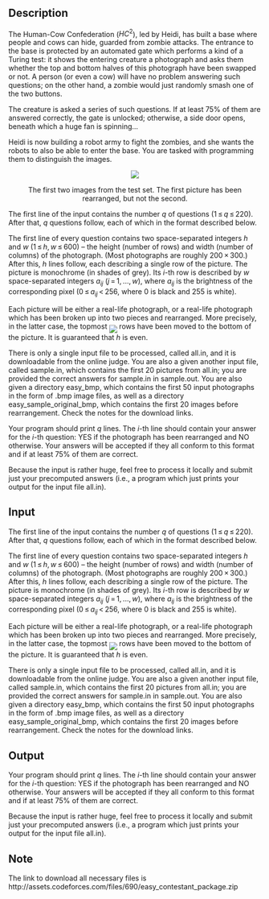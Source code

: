 ## Description

<div><p>The Human-Cow Confederation (<span class="tex-span"><i>HC</i><sup class="upper-index">2</sup></span>), led by Heidi, has built a base where people and cows can hide, guarded from zombie attacks. The entrance to the base is protected by an automated gate which performs a kind of a Turing test: it shows the entering creature a photograph and asks them whether the top and bottom halves of this photograph have been swapped or not. A person (or even a cow) will have no problem answering such questions; on the other hand, a zombie would just randomly smash one of the two buttons.</p><p>The creature is asked a series of such questions. If at least <span class="tex-span">75%</span> of them are answered correctly, the gate is unlocked; otherwise, a side door opens, beneath which a huge fan is spinning...</p><p>Heidi is now building a robot army to fight the zombies, and she wants the robots to also be able to enter the base. You are tasked with programming them to distinguish the images.</p><center> <img class="tex-graphics" src="file://c60VQfIA.png" style="max-width: 100.0%;max-height: 100.0%;"><p><span class="tex-font-size-small">The first two images from the test set. The first picture has been rearranged, but not the second.</span> </p></center></div><div class="input-specification"><p>The first line of the input contains the number <span class="tex-span"><i>q</i></span> of questions (<span class="tex-span">1 ≤ <i>q</i> ≤ 220</span>). After that, <span class="tex-span"><i>q</i></span> questions follow, each of which in the format described below.</p><p>The first line of every question contains two space-separated integers <span class="tex-span"><i>h</i></span> and <span class="tex-span"><i>w</i></span> (<span class="tex-span">1 ≤ <i>h</i>, <i>w</i> ≤ 600</span>) – the height (number of rows) and width (number of columns) of the photograph. (Most photographs are roughly <span class="tex-span">200 × 300</span>.) After this, <span class="tex-span"><i>h</i></span> lines follow, each describing a single row of the picture. The picture is monochrome (in shades of grey). Its <span class="tex-span"><i>i</i></span>-th row is described by <span class="tex-span"><i>w</i></span> space-separated integers <span class="tex-span"><i>a</i><sub class="lower-index"><i>ij</i></sub></span> (<span class="tex-span"><i>j</i> = 1, ..., <i>w</i></span>), where <span class="tex-span"><i>a</i><sub class="lower-index"><i>ij</i></sub></span> is the brightness of the corresponding pixel (<span class="tex-span">0 ≤ <i>a</i><sub class="lower-index"><i>ij</i></sub> &lt; 256</span>, where <span class="tex-span">0</span> is black and <span class="tex-span">255</span> is white).</p><p>Each picture will be either a real-life photograph, or a real-life photograph which has been broken up into two pieces and rearranged. More precisely, in the latter case, the topmost <img align="middle" class="tex-formula" src="file://2Xwya8KW.png" style="max-width: 100.0%;max-height: 100.0%;"> rows have been moved to the bottom of the picture. It is guaranteed that <span class="tex-span"><i>h</i></span> is even.</p><p>There is only a single input file to be processed, called <span class="tex-font-style-tt">all.in</span>, and it is downloadable from the online judge. You are also a given another input file, called <span class="tex-font-style-tt">sample.in</span>, which contains the first <span class="tex-span">20</span> pictures from <span class="tex-font-style-tt">all.in</span>; you are provided the correct answers for <span class="tex-font-style-tt">sample.in</span> in <span class="tex-font-style-tt">sample.out</span>. You are also given a directory <span class="tex-font-style-tt">easy_bmp</span>, which contains the first 50 input photographs in the form of <span class="tex-font-style-tt">.bmp</span> image files, as well as a directory <span class="tex-font-style-tt">easy_sample_original_bmp</span>, which contains the first <span class="tex-span">20</span> images <span class="tex-font-style-it">before rearrangement</span>. Check the notes for the download links.</p></div><div class="output-specification"><p>Your program should print <span class="tex-span"><i>q</i></span> lines. The <span class="tex-span"><i>i</i></span>-th line should contain your answer for the <span class="tex-span"><i>i</i></span>-th question: <span class="tex-font-style-tt">YES</span> if the photograph has been rearranged and <span class="tex-font-style-tt">NO</span> otherwise. Your answers will be accepted if they all conform to this format and if at least <span class="tex-span">75%</span> of them are correct.</p><p>Because the input is rather huge, feel free to process it locally and submit just your precomputed answers (i.e., a program which just prints your output for the input file <span class="tex-font-style-tt">all.in</span>).</p></div>

## Input

<p>The first line of the input contains the number <span class="tex-span"><i>q</i></span> of questions (<span class="tex-span">1 ≤ <i>q</i> ≤ 220</span>). After that, <span class="tex-span"><i>q</i></span> questions follow, each of which in the format described below.</p><p>The first line of every question contains two space-separated integers <span class="tex-span"><i>h</i></span> and <span class="tex-span"><i>w</i></span> (<span class="tex-span">1 ≤ <i>h</i>, <i>w</i> ≤ 600</span>) – the height (number of rows) and width (number of columns) of the photograph. (Most photographs are roughly <span class="tex-span">200 × 300</span>.) After this, <span class="tex-span"><i>h</i></span> lines follow, each describing a single row of the picture. The picture is monochrome (in shades of grey). Its <span class="tex-span"><i>i</i></span>-th row is described by <span class="tex-span"><i>w</i></span> space-separated integers <span class="tex-span"><i>a</i><sub class="lower-index"><i>ij</i></sub></span> (<span class="tex-span"><i>j</i> = 1, ..., <i>w</i></span>), where <span class="tex-span"><i>a</i><sub class="lower-index"><i>ij</i></sub></span> is the brightness of the corresponding pixel (<span class="tex-span">0 ≤ <i>a</i><sub class="lower-index"><i>ij</i></sub> &lt; 256</span>, where <span class="tex-span">0</span> is black and <span class="tex-span">255</span> is white).</p><p>Each picture will be either a real-life photograph, or a real-life photograph which has been broken up into two pieces and rearranged. More precisely, in the latter case, the topmost <img align="middle" class="tex-formula" src="file://2Xwya8KW.png" style="max-width: 100.0%;max-height: 100.0%;"> rows have been moved to the bottom of the picture. It is guaranteed that <span class="tex-span"><i>h</i></span> is even.</p><p>There is only a single input file to be processed, called <span class="tex-font-style-tt">all.in</span>, and it is downloadable from the online judge. You are also a given another input file, called <span class="tex-font-style-tt">sample.in</span>, which contains the first <span class="tex-span">20</span> pictures from <span class="tex-font-style-tt">all.in</span>; you are provided the correct answers for <span class="tex-font-style-tt">sample.in</span> in <span class="tex-font-style-tt">sample.out</span>. You are also given a directory <span class="tex-font-style-tt">easy_bmp</span>, which contains the first 50 input photographs in the form of <span class="tex-font-style-tt">.bmp</span> image files, as well as a directory <span class="tex-font-style-tt">easy_sample_original_bmp</span>, which contains the first <span class="tex-span">20</span> images <span class="tex-font-style-it">before rearrangement</span>. Check the notes for the download links.</p>

## Output

<p>Your program should print <span class="tex-span"><i>q</i></span> lines. The <span class="tex-span"><i>i</i></span>-th line should contain your answer for the <span class="tex-span"><i>i</i></span>-th question: <span class="tex-font-style-tt">YES</span> if the photograph has been rearranged and <span class="tex-font-style-tt">NO</span> otherwise. Your answers will be accepted if they all conform to this format and if at least <span class="tex-span">75%</span> of them are correct.</p><p>Because the input is rather huge, feel free to process it locally and submit just your precomputed answers (i.e., a program which just prints your output for the input file <span class="tex-font-style-tt">all.in</span>).</p>

## Note

<p>The link to download all necessary files is http://assets.codeforces.com/files/690/easy_contestant_package.zip</p>
